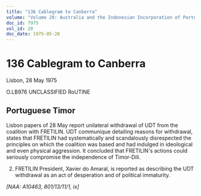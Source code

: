 ```yaml
---
title: "136 Cablegram to Canberra"
volume: "Volume 20: Australia and the Indonesian Incorporation of Portuguese Timor, 1974-1976"
doc_id: 7975
vol_id: 20
doc_date: 1975-05-28
---
```


# 136 Cablegram to Canberra

Lisbon, 28 May 1975

O.LB976 UNCLASSIFIED RoUTINE

## Portuguese Timor

Lisbon papers of 28 May report unilateral withdrawal of UDT from the coalition with FRETILIN. UDT communique detailing reasons for withdrawal, states that FRETILIN had systematically and scandalously disrespected the principles on which the coalition was based and had indulged in ideological and even physical aggression. It concluded that FRETILIN's actions could seriously compromise the independence of Timor-Dili.

  2. FRETILIN President, Xavier do Amaral, is reported as describing the UDT withdrawal as an act of desperation and of political immaturity.



_[NAA: A10463, 801/13/11/1, ix]_
